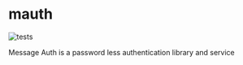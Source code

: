 # mauth

![tests](https://github.com/fdelbos/mauth/workflows/tests/badge.svg)

Message Auth is a password less authentication library and service
